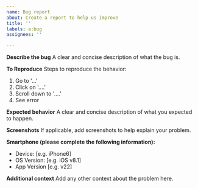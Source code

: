 ```yaml
---
name: Bug report
about: Create a report to help us improve
title: ''
labels: a:bug
assignees: ''

---
```


**Describe the bug**
A clear and concise description of what the bug is.

**To Reproduce**
Steps to reproduce the behavior:
1. Go to '...'
2. Click on '....'
3. Scroll down to '....'
4. See error

**Expected behavior**
A clear and concise description of what you expected to happen.

**Screenshots**
If applicable, add screenshots to help explain your problem.

**Smartphone (please complete the following information):**
 - Device: [e.g. iPhone6]
 - OS Version: [e.g. iOS v8.1]
 - App Version [e.g. v22]

**Additional context**
Add any other context about the problem here.
